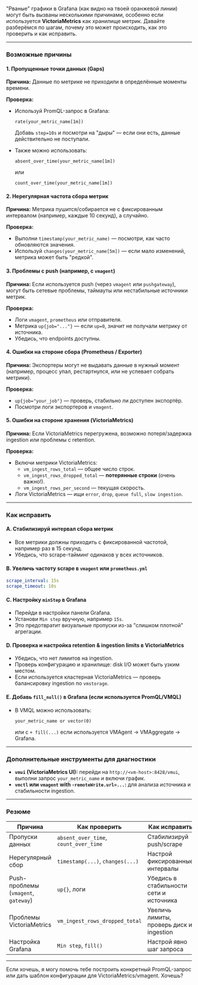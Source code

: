 "Рваные" графики в Grafana (как видно на твоей оранжевой линии) могут быть вызваны несколькими причинами, особенно если используется **VictoriaMetrics** как хранилище метрик. Давайте разберёмся по шагам, почему это может происходить, как это проверить и как исправить.

---

### **Возможные причины**

#### 1. **Пропущенные точки данных (Gaps)**
**Причина:** Данные по метрике не приходили в определённые моменты времени.

**Проверка:**
- Используй PromQL-запрос в Grafana:  
  ```promql
  rate(your_metric_name[1m])
  ```
  Добавь `step=10s` и посмотри на "дыры" — если они есть, данные действительно не поступали.

- Также можно использовать:
  ```promql
  absent_over_time(your_metric_name[1m])
  ```
  или
  ```promql
  count_over_time(your_metric_name[1m])
  ```

#### 2. **Нерегулярная частота сбора метрик**
**Причина:** Метрика пушится/собирается не с фиксированным интервалом (например, каждые 10 секунд), а случайно.

**Проверка:**
- Выполни `timestamp(your_metric_name)` — посмотри, как часто обновляются значения.
- Используй `changes(your_metric_name[5m])` — если мало изменений, метрика может быть "редкой".

#### 3. **Проблемы с push (например, с `vmagent`)**
**Причина:** Если используется push (через `vmagent` или `pushgateway`), могут быть сетевые проблемы, таймауты или нестабильные источники метрик.

**Проверка:**
- Логи `vmagent`, `prometheus` или отправителя.
- Метрика `up{job="..."}` — если `up=0`, значит не получали метрику от источника.
- Убедись, что endpoints доступны.

#### 4. **Ошибки на стороне сбора (Prometheus / Exporter)**
**Причина:** Экспортеры могут не выдавать данные в нужный момент (например, процесс упал, рестартнулся, или не успевает собрать метрики).

**Проверка:**
- `up{job="your_job"}` — проверь, стабильно ли доступен экспортёр.
- Посмотри логи экспортеров и `vmagent`.

#### 5. **Ошибки на стороне хранения (VictoriaMetrics)**
**Причина:** Если VictoriaMetrics перегружена, возможно потеря/задержка ingestion или проблемы с retention.

**Проверка:**
- Включи метрики VictoriaMetrics:
  - `vm_ingest_rows_total` — общее число строк.
  - `vm_ingest_rows_dropped_total` — **потерянные строки** (очень важно!).
  - `vm_ingest_rows_per_second` — текущая скорость.
- Логи VictoriaMetrics — ищи `error`, `drop`, `queue full`, `slow ingestion`.

---

### **Как исправить**

#### A. **Стабилизируй интервал сбора метрик**
- Все метрики должны приходить с фиксированной частотой, например раз в 15 секунд.
- Убедись, что scrape-тайминг одинаков у всех источников.

#### B. **Увеличь частоту scrape в `vmagent` или `prometheus.yml`**
```yaml
scrape_interval: 15s
scrape_timeout: 10s
```

#### C. **Настройку `minStep` в Grafana**
- Перейди в настройки панели Grafana.
- Установи `Min step` вручную, например `15s`.
- Это предотвратит визуальные пропуски из-за "слишком плотной" агрегации.

#### D. **Проверка и настройка retention & ingestion limits в VictoriaMetrics**
- Убедись, что нет лимитов на ingestion.
- Проверь конфигурацию и хранилище: disk I/O может быть узким местом.
- Если используется кластерная VictoriaMetrics — проверь балансировку ingestion по `vmstorage`.

#### E. **Добавь `fill_null()` в Grafana (если используется PromQL/VMQL)**
- В VMQL можно использовать:
  ```promql
  your_metric_name or vector(0)
  ```
  или с `+ fill(...)` если используется VMAgent → VMAggregate → Grafana.

---

### **Дополнительные инструменты для диагностики**

- **`vmui` (VictoriaMetrics UI):** перейди на `http://<vm-host>:8428/vmui`, выполни запрос `your_metric_name` и включи график.
- **`vmctl` или `vmagent` with `-remoteWrite.url=...`:** для анализа источника и стабильности ingestion.

---

### **Резюме**

| Причина                              | Как проверить                              | Как исправить                         |
|--------------------------------------|--------------------------------------------|----------------------------------------|
| Пропуски данных                      | `absent_over_time`, `count_over_time`      | Стабилизируй push/scrape               |
| Нерегулярный сбор                    | `timestamp(...)`, `changes(...)`           | Настрой фиксированные интервалы         |
| Push-проблемы (`vmagent`, `gateway`) | `up{}`, логи                                | Убедись в стабильности сети и источника|
| Проблемы VictoriaMetrics             | `vm_ingest_rows_dropped_total`             | Увеличь лимиты, проверь диск и ingestion|
| Настройка Grafana                    | `Min step`, `fill()`                        | Настрой явно шаг запроса                |

---

Если хочешь, я могу помочь тебе построить конкретный PromQL-запрос или дать шаблон конфигурации для VictoriaMetrics/vmagent. Хочешь?
